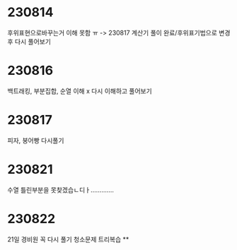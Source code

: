 # 230814
후위표현으로바꾸는거 이해 못함 ㅠ
-> 230817 계산기 풀이 완료/후위표기법으로 변경 후 다시 풀어보기
# 230816
백트래킹, 부분집합, 순열 이해 x
다시 이해하고 풀어보기
# 230817
피자, 붕어빵 다시풀기
# 230821
수열 틀린부분을 못찾겠습ㄴ디ㅏ.............
# 230822
21일 경비원 꼭 다시 풀기
청소문제 
트리복습 **